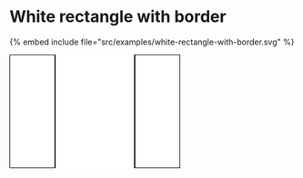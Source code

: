 # White rectangle with border

{% embed include file="src/examples/white-rectangle-with-border.svg" %}

![Violet Rectangle](../examples/white-rectangle-with-border.svg)


